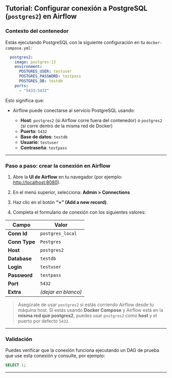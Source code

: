 ## Tutorial: Configurar conexión a PostgreSQL (`postgres2`) en Airflow

### Contexto del contenedor

Estás ejecutando PostgreSQL con la siguiente configuración en tu `docker-compose.yml`:

```yaml
  postgres2:
    image: postgres:13
    environment:
      POSTGRES_USER: testuser
      POSTGRES_PASSWORD: testpass
      POSTGRES_DB: testdb
    ports:
      - "5433:5432"
```

Esto significa que:

* Airflow puede conectarse al servicio PostgreSQL usando:

  * **Host**: `postgres2` (si Airflow corre fuera del contenedor) o `postgres2` (si corre dentro de la misma red de Docker)
  * **Puerto**: `5432`
  * **Base de datos**: `testdb`
  * **Usuario**: `testuser`
  * **Contraseña**: `testpass`

---

###  Paso a paso: crear la conexión en Airflow

1. Abre la **UI de Airflow** en tu navegador (por ejemplo: [http://localhost:8080](http://localhost:8080)).

2. En el menú superior, selecciona:
   **Admin > Connections**

3. Haz clic en el botón **“+” (Add a new record)**.

4. Completa el formulario de conexión con los siguientes valores:

| Campo         | Valor               |
| ------------- | ------------------- |
| **Conn Id**   | `postgres_local`    |
| **Conn Type** | `Postgres`          |
| **Host**      | `postgres2`         |
| **Database**  | `testdb`            |
| **Login**     | `testuser`          |
| **Password**  | `testpass`          |
| **Port**      | `5432`              |
| **Extra**     | *(dejar en blanco)* |

>  Asegúrate de usar `postgres2` si estás corriendo Airflow desde tu máquina host.
> Si estás usando **Docker Compose** y Airflow está en la **misma red que postgres2**, puedes usar `postgres2` como **host** y el puerto por defecto `5432`.

---

###  Validación

Puedes verificar que la conexión funciona ejecutando un DAG de prueba que use esta conexión y consulte, por ejemplo:

```sql
SELECT 1;
```

---

